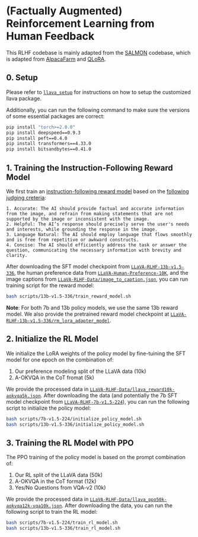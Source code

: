 # (Factually Augmented) Reinforcement Learning from Human Feedback

This RLHF codebase is mainly adapted from the [SALMON](https://github.com/Edward-Sun/SALMON) codebase, which is adapted from [AlpacaFarm](https://github.com/tatsu-lab/alpaca_farm) and [QLoRA](https://github.com/artidoro/qlora).

## 0. Setup

Please refer to [`llava_setup`](../llava_setup) for instructions on how to setup the customized llava package.

Additionally, you can run the following command to make sure the versions of some essential packages are correct:

```bash
pip install "torch>=2.0.0"
pip install deepspeed==0.9.3
pip install peft==0.4.0
pip install transformers==4.33.0
pip install bitsandbytes==0.41.0
```

## 1. Training the Instruction-Following Reward Model

We first train an [instruction-following reward model](https://arxiv.org/abs/2310.05910) based on the [following judging creteria](prompts/reward_prompt.txt):

```text
1. Accurate: The AI should provide factual and accurate information from the image, and refrain from making statements that are not supported by the image or inconsistent with the image.
2. Helpful: The AI’s response should precisely serve the user's needs and interests, while grounding the response in the image.
3. Language Natural: The AI should employ language that flows smoothly and is free from repetitive or awkward constructs.
4. Concise: The AI should efficiently address the task or answer the question, communicating the necessary information with brevity and clarity.
```

After downloading the SFT model checkpoint from [`LLaVA-RLHF-13b-v1.5-336`](https://huggingface.co/zhiqings/LLaVA-RLHF-13b-v1.5-336), the human preference data from [`LLaVA-Human-Preference-10K`](https://huggingface.co/datasets/zhiqings/LLaVA-Human-Preference-10K), and the image captions from [`LLaVA-RLHF-Data/image_to_caption.json`](https://huggingface.co/datasets/zhiqings/LLaVA-RLHF-Data/tree/main), you can run training script for the reward model:

```bash
bash scripts/13b-v1.5-336/train_reward_model.sh
```

**Note**: For both 7b and 13b policy models, we use the same 13b reward model. We also provide the pretrained reward model checkpoint at [`LLaVA-RLHF-13b-v1.5-336/rm_lora_adapter_model`](https://huggingface.co/zhiqings/LLaVA-RLHF-13b-v1.5-336).

## 2. Initialize the RL Model

We initialize the LoRA weights of the policy model by fine-tuining the SFT model for one epoch on the combination of:

1. Our preference modeling split of the LLaVA data (10k)
2. A-OKVQA in the CoT fromat (5k)

We provide the processed data in [`LLaVA-RLHF-Data/llava_reward10k-aokvqa5k.json`](https://huggingface.co/datasets/zhiqings/LLaVA-RLHF-Data/tree/main). After downloading the data (and potentially the 7b SFT model checkpoint from [`LLaVA-RLHF-7b-v1.5-224`](https://huggingface.co/zhiqings/LLaVA-RLHF-7b-v1.5-224)), you can run the following script to initialize the policy model:

```bash
bash scripts/7b-v1.5-224/initialize_policy_model.sh
bash scripts/13b-v1.5-336/initialize_policy_model.sh
```

## 3. Training the RL Model with PPO

The PPO training of the policy model is based on the prompt combination of:

1. Our RL split of the LLaVA data (50k)
2. A-OKVQA in the CoT format (12k)
3. Yes/No Questions from VQA-v2 (10k)

We provide the processed data in [`LLaVA-RLHF-Data/llava_ppo50k-aokvqa12k-vqa10k.json`](https://huggingface.co/datasets/zhiqings/LLaVA-RLHF-Data/tree/main). After downloading the data, you can run the following script to train the RL model:

```bash
bash scripts/7b-v1.5-224/train_rl_model.sh
bash scripts/13b-v1.5-336/train_rl_model.sh
```
